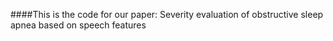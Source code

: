 ####This is the code for our paper: Severity evaluation of obstructive sleep apnea based on speech features
